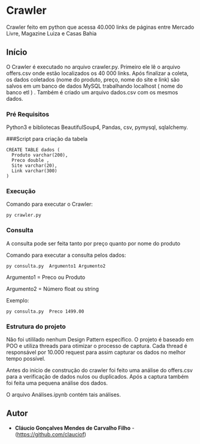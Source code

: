 
# Crawler
Crawler feito em python que acessa 40.000 links de páginas entre Mercado Livre, Magazine Luiza e Casas Bahia


## Início

O Crawler é executado no arquivo crawler.py. Primeiro ele lê o arquivo offers.csv onde estão localizados os 40 000 links.
Após finalizar a coleta, os dados coletados (nome do produto, preço, nome do site e link) são salvos em um banco de dados MySQL trabalhando localhost ( nome do banco etl ) . Também é criado um arquivo dados.csv com os mesmos dados.

### Pré Requisitos

Python3 e bibliotecas BeautifulSoup4, Pandas, csv, pymysql, sqlalchemy.

###Script para criação da tabela 
```
CREATE TABLE dados (
  Produto varchar(200),
  Preco double ,
  Site varchar(20),
  Link varchar(300)
) 
```

### Execução
Comando para executar o Crawler:

```
py crawler.py
```

### Consulta
A consulta pode ser feita tanto por preço quanto por nome do produto

Comando para executar a consulta pelos dados:

```
py consulta.py  Argumento1 Argumento2
```
Argumento1 = Preco ou Produto

Argumento2 = Número float ou string

Exemplo:
```
py consulta.py  Preco 1499.00
```


### Estrutura do projeto

Não foi utililado nenhum Design Pattern específico. O projeto é baseado em POO e utiliza threads para otimizar o processo de captura. Cada thread é responsável por 10.000 request para assim capturar os dados no melhor tempo possível.

Antes do início de construção do crawler foi feito uma análise do offers.csv para a verificação de dados nulos ou duplicados. 
Após a captura também foi feita uma pequena análise dos dados.

O arquivo Análises.ipynb contém tais análises.



## Autor

* **Cláucio Gonçalves Mendes de Carvalho Filho** - (https://github.com/clauciof)


